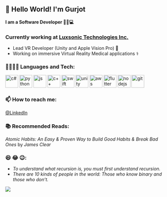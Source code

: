## 👋 Hello World! I'm Gurjot 

**I am a Software Developer 👨‍💻💻**

### Currently working at [Luxsonic Technologies Inc.](https://luxsonic.ca)
- Lead VR Developer (Unity and Apple Vision Pro) 🥽
- Working on immersive Virtual Reality Medical applications ⚕️

### 👨‍💻🐱‍💻 Languages and Tech:
<span>
<img height="40" alt="c#" src="https://user-images.githubusercontent.com/25181517/121405384-444d7300-c95d-11eb-959f-913020d3bf90.png"/>
<img height="40" alt="python" src="https://user-images.githubusercontent.com/25181517/183423507-c056a6f9-1ba8-4312-a350-19bcbc5a8697.png"/>
<img height="40" alt="js" src="https://user-images.githubusercontent.com/25181517/117447155-6a868a00-af3d-11eb-9cfe-245df15c9f3f.png"/>
<img height="40" alt="c++" src="https://user-images.githubusercontent.com/25181517/192106073-90fffafe-3562-4ff9-a37e-c77a2da0ff58.png"/>
<img height="40" alt="swift" src="https://user-images.githubusercontent.com/25181517/121406389-6267a300-c95e-11eb-8d67-f1e22afe8aea.png"/>

<img height="40" alt="unity" src="https://user-images.githubusercontent.com/25181517/193427941-9437dbbe-376f-40dc-9573-0ef5c02a26a7.png"/>
<img height="40" alt="aws" src="https://user-images.githubusercontent.com/25181517/183896132-54262f2e-6d98-41e3-8888-e40ab5a17326.png"/>
<img height="40" alt="flutter" src="https://user-images.githubusercontent.com/25181517/186150365-da1eccce-6201-487c-8649-45e9e99435fd.png"/>
<img height="40" alt="nodejs" src="https://user-images.githubusercontent.com/25181517/183568594-85e280a7-0d7e-4d1a-9028-c8c2209e073c.png"/>

<img height="40" alt="git" src="https://user-images.githubusercontent.com/25181517/192108372-f71d70ac-7ae6-4c0d-8395-51d8870c2ef0.png"/>

</span>

### 📫 How to reach me:
[@LinkedIn](https://www.linkedin.com/in/gurjot-singh-bhatti/)

### 📚 Recommended Reads:
_Atomic Habits: An Easy & Proven Way to Build Good Habits & Break Bad Ones_ by _James Clear_

### 😆 😂 😉:
- _To understand what recursion is, you must first understand recursion._
- _There are 10 kinds of people in the world: Those who know binary and those who don’t._

![](https://komarev.com/ghpvc/?username=bhattigurjot&color=green)
<!--
**bhattigurjot/bhattigurjot** is a ✨ _special_ ✨ repository because its `README.md` (this file) appears on your GitHub profile.

Here are some ideas to get you started:

- 🔭 I’m currently working on ...
- 🌱 I’m currently learning ...
- 👯 I’m looking to collaborate on ...
- 🤔 I’m looking for help with ...
- 💬 Ask me about ...
- 📫 How to reach me: ...
- 😄 Pronouns: ...
- ⚡ Fun fact: ...
-->
